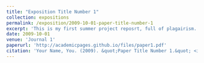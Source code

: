 ```yaml
---
title: "Exposition Title Number 1"
collection: expositions
permalink: /exposition/2009-10-01-paper-title-number-1
excerpt: 'This is my first summer project reposrt, full of plagairism.'
date: 2009-10-01
venue: 'Journal 1'
paperurl: 'http://academicpages.github.io/files/paper1.pdf'
citation: 'Your Name, You. (2009). &quot;Paper Title Number 1.&quot; <i>Journal 1</i>. 1(1).'
---
```

